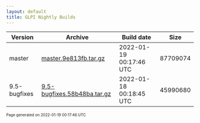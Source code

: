 ```yaml
---
layout: default
title: GLPI Nightly Builds
---
```


Version|Archive|Build date|Size
---|---|---|---
master|[master.9e813fb.tar.gz](master.9e813fb.tar.gz)|2022-01-19 00:17:46 UTC|87709074
9.5-bugfixes|[9.5-bugfixes.58b48ba.tar.gz](9.5-bugfixes.58b48ba.tar.gz)|2022-01-18 00:18:45 UTC|45990680

<font size="1">Page generated on 2022-01-19 00:17:46 UTC</font>
